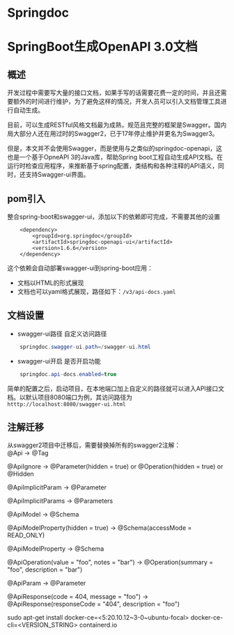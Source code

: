 # Springdoc


# SpringBoot生成OpenAPI 3.0文档

## 概述
开发过程中需要写大量的接口文档，如果手写的话需要花费一定的时间，并且还需要额外的时间进行维护，为了避免这样的情况，开发人员可以引入文档管理工具进行自动生成。

目前，可以生成RESTful风格文档最为成熟，规范且完整的框架是Swagger。国内局大部分人还在用过时的Swagger2，已于17年停止维护并更名为Swagger3。

但是，本文并不会使用Swagger，而是使用与之类似的springdoc-openapi，这也是一个基于OpneAPI 3的Java库，帮助Spring boot工程自动生成API文档。在运行时检查应用程序，来推断基于spring配置，类结构和各种注释的API语义，同时，还支持Swagger-ui界面。


## pom引入
整合spring-boot和swagger-ui，添加以下的依赖即可完成，不需要其他的设置
```maven
    <dependency>
        <groupId>org.springdoc</groupId>
        <artifactId>springdoc-openapi-ui</artifactId>
        <version>1.6.6</version>
    </dependency>
```
这个依赖会自动部署swagger-ui到spring-boot应用：
* 文档以HTML的形式展现
* 文档也可以yaml格式展现，路径如下：`/v3/api-docs.yaml`

## 文档设置
* swagger-ui路径
自定义访问路径
```java
    springdoc.swagger-ui.path=/swagger-ui.html
```
* swagger-ui开启
是否开启功能
```java
    springdoc.api-docs.enabled=true
```
简单的配置之后，启动项目，在本地端口加上自定义的路径就可以进入API接口文档。以默认项目8080端口为例，其访问路径为`htttp://localhost:8080/swagger-ui.html`

## 注解迁移
从swagger2项目中迁移后，需要替换掉所有的swagger2注解：  
@Api → @Tag

@ApiIgnore → @Parameter(hidden = true) or @Operation(hidden = true) or @Hidden

@ApiImplicitParam → @Parameter

@ApiImplicitParams → @Parameters

@ApiModel → @Schema

@ApiModelProperty(hidden = true) → @Schema(accessMode = READ_ONLY)

@ApiModelProperty → @Schema

@ApiOperation(value = "foo", notes = "bar") → @Operation(summary = "foo", description = "bar")

@ApiParam → @Parameter

@ApiResponse(code = 404, message = "foo") → @ApiResponse(responseCode = "404", description = "foo")

sudo apt-get install docker-ce=<5:20.10.12~3-0~ubuntu-focal> docker-ce-cli=<VERSION_STRING> containerd.io


